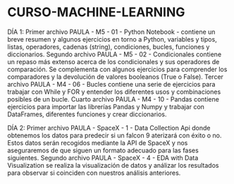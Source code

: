 # CURSO-MACHINE-LEARNING

DÍA 1:
  Primer archivo PAULA - M5 - 01 - Python Notebook - contiene un breve resumen y algunos ejercicios en torno a Python, variables y tipos, listas, operadores, cadenas (string), condiciones, bucles, funciones y diccionarios.
  Segundo archivo PAULA - M5 - 02 - Condicionales contiene un repaso más extenso acerca de los condicionales y sus operadores de comparación. Se complementa con algunos
ejercicios para comprender los comparadores y la devolución de valores booleanos (True o False).
  Tercer archivo PAULA - M4 - 06 - Bucles contiene una serie de ejercicios para trabajar con While y FOR y entender los diferentes usos y combinaciones posibles de un
bucle.
  Cuarto archivo PAULA - M4 - 10 - Pandas contiene ejercicios para importar las librerías Pandas y Numpy y trabajar con DataFrames, diferentes funciones y crear diccionarios.

DÍA 2:
  Primer archivo PAULA - SpaceX - 1 - Data Collection Api donde obtenemos los datos para predecir si un falcon 9 aterizará con éxito o no. Estos datos serán recogidos mediante la API de SpaceX y nos aseguraremos de que siguen un formato adecuado para las fases siguientes.
  Segundo archivo PAULA - SpaceX - 4 - EDA with Data Visualization se realiza la visualización de datos y análizar los resultados para observar si coinciden con nuestros análisis anteriores.
